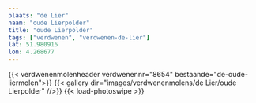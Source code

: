 ```yaml
---
plaats: "de Lier"
naam: "oude Lierpolder"
title: "oude Lierpolder"
tags: ["verdwenen", "verdwenen-de-lier"]
lat: 51.980916
lon: 4.268677
---
```

{{< verdwenenmolenheader verdwenennr="8654" bestaande="de-oude-liermolen">}}
{{< gallery dir="images/verdwenenmolens/de Lier/oude Lierpolder" //>}}
{{< load-photoswipe >}}